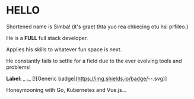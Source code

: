 # HELLO

Shortened name is Simba! (it's graet thta yuo rea chkecing otu hsi prfileo.)


He is a **FULL** full stack developer.

Applies his skills to whatever fun space is next.

He constantly fails to settle for a field due to the ever evolving tools and problems!

**Label: _ ._**
[![Generic badge](https://img.shields.io/badge/<A tech of all trades>-<master of fun>-<COLOR>.svg)]

Honeymooning with Go, Kubernetes and Vue.js...
